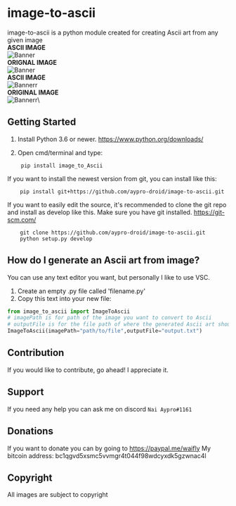 # image-to-ascii
image-to-ascii is a python module created for creating Ascii art from any given image\
**ASCII IMAGE**\
![Banner](/images/Ascii-example.PNG)\
**ORIGNAL IMAGE**\
![Banner](/images/pickachu.png)\
**ASCII IMAGE**\
![Bannerr](/images/pogimane-ascii.png)\
**ORIGINAL IMAGE**\
![Bannerr](/images/pogimane.png)\

## Getting Started
1) Install Python 3.6 or newer. https://www.python.org/downloads/
2) Open cmd/terminal and type:

        pip install image_to_Ascii


If you want to install the newest version from git, you can install like this:

        pip install git+https://github.com/aypro-droid/image-to-ascii.git


If you want to easily edit the source, it's recommended to clone the git
repo and install as develop like this. Make sure you have git installed. https://git-scm.com/

        git clone https://github.com/aypro-droid/image-to-ascii.git
        python setup.py develop

## How do I generate an Ascii art from image?
You can use any text editor you want, but personally I like to use VSC.
1) Create an empty .py file called 'filename.py'
2) Copy this text into your new file:
```py
from image_to_ascii import ImageToAscii
# imagePath is for path of the image you want to convert to Ascii
# outputFile is for the file path of where the generated Ascii art should be stored keep None if you don't want to store it in a .txt file
ImageToAscii(imagePath="path/to/file",outputFile="output.txt")
```
## Contribution
If you would like to contribute, go ahead! I appreciate it.

## Support
If you need any help you can ask me on discord `Nai Aypro#1161`

## Donations
If you want to donate you can by going to https://paypal.me/waifly
My bitcoin address: bc1qgvd5xsmc5vvmgr4t044f98wdcyxdk5gzwnac4l

## Copyright
All images are subject to copyright


